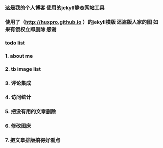 ### 这是我的个人博客 使用的jekyll静态网站工具 
### 使用了（http://huxpro.github.io ）的jekyll模版 还盗版人家的图 如果有侵权立即删除 感谢
###
### todo list
### 1. about me
### 2. tb image list
### 3. 评论集成
### 4. 访问统计
### 5. 把没有用的文章删除
### 6. 修改图床
### 7. 把文章排版搞得好看点
### 